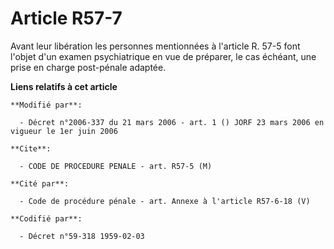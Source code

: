# Article R57-7

Avant leur libération les personnes mentionnées à l'article R. 57-5 font l'objet d'un examen psychiatrique en vue de
préparer, le cas échéant, une prise en charge post-pénale adaptée.

**Liens relatifs à cet article**

	**Modifié par**:

	  - Décret n°2006-337 du 21 mars 2006 - art. 1 () JORF 23 mars 2006 en vigueur le 1er juin 2006

	**Cite**:

	  - CODE DE PROCEDURE PENALE - art. R57-5 (M)

	**Cité par**:

	  - Code de procédure pénale - art. Annexe à l'article R57-6-18 (V)

	**Codifié par**:

	  - Décret n°59-318 1959-02-03
